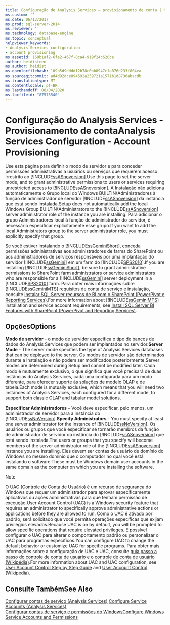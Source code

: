 ```yaml
---
title: Configuração de Analysis Services – provisionamento de conta | Microsoft Docs
ms.custom: ''
ms.date: 06/13/2017
ms.prod: sql-server-2014
ms.reviewer: ''
ms.technology: database-engine
ms.topic: conceptual
helpviewer_keywords:
- Analysis Services configuration
- account provisioning
ms.assetid: 169b1af2-6fe2-467f-8ca4-919f24c620ce
author: heidisteen
ms.author: heidist
ms.openlocfilehash: 109b5d9ddddf2b78c0bb8947cfa876d233f804ea
ms.sourcegitcommit: ad4d92dce894592a259721a1571b1d8736abacdb
ms.translationtype: MT
ms.contentlocale: pt-BR
ms.lasthandoff: 08/04/2020
ms.locfileid: "87573540"
---
```

# <a name="analysis-services-configuration---account-provisioning"></a><span data-ttu-id="fbe6a-102">Configuração do Analysis Services - Provisionamento de conta</span><span class="sxs-lookup"><span data-stu-id="fbe6a-102">Analysis Services Configuration - Account Provisioning</span></span>
  <span data-ttu-id="fbe6a-103">Use esta página para definir o modo de servidor e para conceder permissões administrativas a usuários ou serviços que requerem acesso irrestrito ao [!INCLUDE[ssASnoversion](../../includes/ssasnoversion-md.md)].</span><span class="sxs-lookup"><span data-stu-id="fbe6a-103">Use this page to set the server mode, and to grant administrative permissions to users or services requiring unrestricted access to [!INCLUDE[ssASnoversion](../../includes/ssasnoversion-md.md)].</span></span> <span data-ttu-id="fbe6a-104">A Instalação não adiciona automaticamente o Grupo local do Windows BUILTIN\Administradores à função de administrador de servidor [!INCLUDE[ssASnoversion](../../includes/ssasnoversion-md.md)] da instância que está sendo instalada.</span><span class="sxs-lookup"><span data-stu-id="fbe6a-104">Setup does not automatically add the local Windows Group BUILTIN\Administrators to the [!INCLUDE[ssASnoversion](../../includes/ssasnoversion-md.md)] server administrator role of the instance you are installing.</span></span> <span data-ttu-id="fbe6a-105">Para adicionar o grupo Administradores local à função de administrador do servidor, é necessário especificar explicitamente esse grupo.</span><span class="sxs-lookup"><span data-stu-id="fbe6a-105">If you want to add the local Administrators group to the server administrator role, you must explicitly specify that group.</span></span>  
  
 <span data-ttu-id="fbe6a-106">Se você estiver instalando o [!INCLUDE[ssGeminiShort](../../includes/ssgeminishort-md.md)], conceda permissões administrativas aos administradores de farms do SharePoint ou aos administradores de serviços responsáveis por uma implantação do servidor [!INCLUDE[ssGemini](../../includes/ssgemini-md.md)] em um farm do [!INCLUDE[SPS2010](../../includes/sps2010-md.md)].</span><span class="sxs-lookup"><span data-stu-id="fbe6a-106">If you are installing [!INCLUDE[ssGeminiShort](../../includes/ssgeminishort-md.md)], be sure to grant administrative permissions to SharePoint farm administrators or service administrators who are responsible for a [!INCLUDE[ssGemini](../../includes/ssgemini-md.md)] server deployment in a [!INCLUDE[SPS2010](../../includes/sps2010-md.md)] farm.</span></span> <span data-ttu-id="fbe6a-107">Para obter mais informações sobre [!INCLUDE[ssGeminiMTS](../../includes/ssgeminimts-md.md)] requisitos de conta de serviço e instalação, consulte [instalar SQL Server recursos de BI com o SharePoint &#40;PowerPivot e Reporting Services&#41;](../../../2014/sql-server/install/install-sql-server-bi-features-sharepoint-powerpivot-reporting-services.md).</span><span class="sxs-lookup"><span data-stu-id="fbe6a-107">For more information about [!INCLUDE[ssGeminiMTS](../../includes/ssgeminimts-md.md)] installation and service account requirements, see [Install SQL Server BI Features with SharePoint &#40;PowerPivot and Reporting Services&#41;](../../../2014/sql-server/install/install-sql-server-bi-features-sharepoint-powerpivot-reporting-services.md).</span></span>  
  
## <a name="options"></a><span data-ttu-id="fbe6a-108">Opções</span><span class="sxs-lookup"><span data-stu-id="fbe6a-108">Options</span></span>  
 <span data-ttu-id="fbe6a-109">**Modo de servidor** - o modo de servidor especifica o tipo de bancos de dados do Analysis Services que podem ser implantados no servidor.</span><span class="sxs-lookup"><span data-stu-id="fbe6a-109">**Server Mode** - The server mode specifies the type of Analysis Services databases that can be deployed to the server.</span></span> <span data-ttu-id="fbe6a-110">Os modos de servidor são determinados durante a Instalação e não podem ser modificados posteriormente.</span><span class="sxs-lookup"><span data-stu-id="fbe6a-110">Server modes are determined during Setup and cannot be modified later.</span></span> <span data-ttu-id="fbe6a-111">Cada modo é mutuamente exclusivo, o que significa que você precisará de duas instâncias do Analysis Services, cada uma configurada para um modo diferente, para oferecer suporte às soluções de modelo OLAP e de tabela.</span><span class="sxs-lookup"><span data-stu-id="fbe6a-111">Each mode is mutually exclusive, which means that you will need two instances of Analysis Services, each configured for a different mode, to support both classic OLAP and tabular model solutions.</span></span>  
  
 <span data-ttu-id="fbe6a-112">**Especificar Administradores** – Você deve especificar, pelo menos, um administrador de servidor para a instância do [!INCLUDE[ssNoVersion](../../includes/ssnoversion-md.md)].</span><span class="sxs-lookup"><span data-stu-id="fbe6a-112">**Specify Administrators** - You must specify at least one server administrator for the instance of [!INCLUDE[ssNoVersion](../../includes/ssnoversion-md.md)].</span></span> <span data-ttu-id="fbe6a-113">Os usuários ou grupos que você especificar se tornarão membros da função de administrador de servidor da instância do [!INCLUDE[ssASnoversion](../../includes/ssasnoversion-md.md)] que está sendo instalada.</span><span class="sxs-lookup"><span data-stu-id="fbe6a-113">The users or groups that you specify will become members of the server administrator role of the [!INCLUDE[ssASnoversion](../../includes/ssasnoversion-md.md)] instance you are installing.</span></span> <span data-ttu-id="fbe6a-114">Eles devem ser contas de usuário de domínio do Windows no mesmo domínio que o computador no qual você está instalando o software.</span><span class="sxs-lookup"><span data-stu-id="fbe6a-114">These must be Windows domain user accounts in the same domain as the computer on which you are installing the software.</span></span>  
  
> [!NOTE]  
>  <span data-ttu-id="fbe6a-115">O UAC (Controle de Conta de Usuário) é um recurso de segurança do Windows que requer um administrador para aprovar especificamente aplicativos ou ações administrativas para que tenham permissão de execução.</span><span class="sxs-lookup"><span data-stu-id="fbe6a-115">User Account Control (UAC) is a Windows security feature that requires an administrator to specifically approve administrative actions or applications before they are allowed to run.</span></span> <span data-ttu-id="fbe6a-116">Como o UAC é ativado por padrão, será solicitado que você permita operações específicas que exijam privilégios elevados.</span><span class="sxs-lookup"><span data-stu-id="fbe6a-116">Because UAC is on by default, you will be prompted to allow specific operations that require elevated privileges.</span></span> <span data-ttu-id="fbe6a-117">É possível configurar o UAC para alterar o comportamento padrão ou personalizar o UAC para programas específicos.</span><span class="sxs-lookup"><span data-stu-id="fbe6a-117">You can configure UAC to change the default behavior or customize UAC for specific programs.</span></span> <span data-ttu-id="fbe6a-118">Para obter mais informações sobre a configuração de UAC e UAC, consulte [guia passo a passo do controle de conta de usuário](https://go.microsoft.com/fwlink/?linkid=196350) e o [controle de conta de usuário (Wikipédia)](https://go.microsoft.com/fwlink/?linkid=196351).</span><span class="sxs-lookup"><span data-stu-id="fbe6a-118">For more information about UAC and UAC configuration, see [User Account Control Step by Step Guide](https://go.microsoft.com/fwlink/?linkid=196350) and [User Account Control (Wikipedia)](https://go.microsoft.com/fwlink/?linkid=196351).</span></span>  
  
## <a name="see-also"></a><span data-ttu-id="fbe6a-119">Consulte Também</span><span class="sxs-lookup"><span data-stu-id="fbe6a-119">See Also</span></span>  
 <span data-ttu-id="fbe6a-120">[Configurar contas de serviço &#40;Analysis Services&#41;](../../../2014/analysis-services/instances/configure-service-accounts-analysis-services.md) </span><span class="sxs-lookup"><span data-stu-id="fbe6a-120">[Configure Service Accounts &#40;Analysis Services&#41;](../../../2014/analysis-services/instances/configure-service-accounts-analysis-services.md) </span></span>  
 [<span data-ttu-id="fbe6a-121">Configurar contas de serviço e permissões do Windows</span><span class="sxs-lookup"><span data-stu-id="fbe6a-121">Configure Windows Service Accounts and Permissions</span></span>](../../database-engine/configure-windows/configure-windows-service-accounts-and-permissions.md)  
  
  
